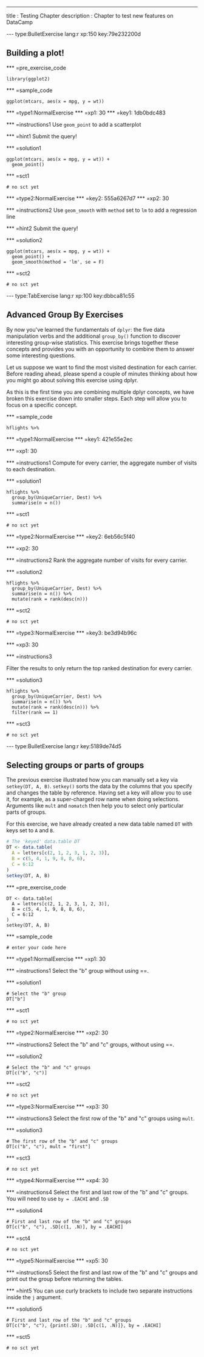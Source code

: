 ---
title       : Testing Chapter
description : Chapter to test new features on DataCamp


--- type:BulletExercise lang:r xp:150 key:79e232200d
## Building a plot!

*** =pre_exercise_code
```{r}
library(ggplot2)
```

*** =sample_code
```{r}
ggplot(mtcars, aes(x = mpg, y = wt))
```

*** =type1:NormalExercise
*** =xp1: 30
*** =key1: 1db0bdc483

*** =instructions1
Use `geom_point` to add a scatterplot

*** =hint1
Submit the query!

*** =solution1
```{r}
ggplot(mtcars, aes(x = mpg, y = wt)) +
  geom_point()
```

*** =sct1
```{r}
# no sct yet
```

*** =type2:NormalExercise
*** =key2: 555a6267d7
*** =xp2: 30

*** =instructions2
Use `geom_smooth` with `method` set to `lm` to add a regression line

*** =hint2
Submit the query!

*** =solution2
```{r}
ggplot(mtcars, aes(x = mpg, y = wt)) +
  geom_point() +
  geom_smooth(method = 'lm', se = F)
```

*** =sct2
```{r}
# no sct yet
```

--- type:TabExercise lang:r xp:100 key:dbbca81c55
## Advanced Group By Exercises

By now you've learned the fundamentals of `dplyr`: the five data manipulation verbs and the additional `group_by()` function to discover interesting group-wise statistics. This exercise brings together these concepts and provides you with an opportunity to combine them to answer some interesting questions.

Let us suppose we want to find the most visited destination for each carrier. Before reading ahead, please spend a couple of minutes thinking about how you might go about solving this exercise using dplyr.

As this is the first time you are combining multiple dplyr concepts, we have broken this exercise down into smaller steps. Each step will allow you to focus on a specific concept.

*** =sample_code

```{r}
hflights %>%
```

*** =type1:NormalExercise 
*** =key1: 421e55e2ec

*** =xp1: 30

*** =instructions1
Compute for every carrier, the aggregate number of visits to each destination.

*** =solution1
```{r}
hflights %>% 
  group_by(UniqueCarrier, Dest) %>%
  summarise(n = n())
```

*** =sct1
```{r}
# no sct yet
```

*** =type2:NormalExercise 
*** =key2: 6eb56c5f40

*** =xp2: 30

*** =instructions2
Rank the aggregate number of visits for every carrier.

*** =solution2
```{r}
hflights %>% 
  group_by(UniqueCarrier, Dest) %>%
  summarise(n = n()) %>%
  mutate(rank = rank(desc(n)))
```

*** =sct2
```{r}
# no sct yet
```

*** =type3:NormalExercise 
*** =key3: be3d94b96c

*** =xp3: 30

*** =instructions3

Filter the results to only return the top ranked destination for every carrier.

*** =solution3

```{r}
hflights %>% 
  group_by(UniqueCarrier, Dest) %>%
  summarise(n = n()) %>%
  mutate(rank = rank(desc(n))) %>%
  filter(rank == 1)
```

*** =sct3
```{r}
# no sct yet
```

--- type:BulletExercise lang:r key:5189de74d5

## Selecting groups or parts of groups

The previous exercise illustrated how you can manually set a key via `setkey(DT, A, B)`. `setkey()` sorts the data by the columns that you specify and changes the table by reference. Having set a key will allow you to use it, for example, as a super-charged row name when doing selections. Arguments like `mult` and `nomatch` then help you to select only particular parts of groups.

For this exercise, we have already created a new data table named `DT` with keys set to `A` and `B`.

```r
# The 'keyed' data.table DT
DT <- data.table(
  A = letters[c(2, 1, 2, 3, 1, 2, 3)], 
  B = c(5, 4, 1, 9, 8, 8, 6), 
  C = 6:12
)
setkey(DT, A, B)
```

*** =pre_exercise_code
```{r}
DT <- data.table(
  A = letters[c(2, 1, 2, 3, 1, 2, 3)], 
  B = c(5, 4, 1, 9, 8, 8, 6), 
  C = 6:12
)
setkey(DT, A, B)
```

*** =sample_code

```{r}
# enter your code here
```


*** =type1:NormalExercise 
*** =xp1: 30

*** =instructions1
Select the "b" group without using ==.

*** =solution1

```{r}
# Select the "b" group
DT["b"]
```

*** =sct1
```{r}
# no sct yet
```

*** =type2:NormalExercise 
*** =xp2: 30

*** =instructions2
Select the "b" and "c" groups, without using ==.

*** =solution2
```{r}
# Select the "b" and "c" groups
DT[c("b", "c")]
```

*** =sct2
```{r}
# no sct yet
```

*** =type3:NormalExercise 
*** =xp3: 30

*** =instructions3
Select the first row of the "b" and "c" groups using `mult`.

*** =solution3
```{r}
# The first row of the "b" and "c" groups
DT[c("b", "c"), mult = "first"]
```

*** =sct3
```{r}
# no sct yet
```

*** =type4:NormalExercise 
*** =xp4: 30

*** =instructions4
Select the first and last row of the "b" and "c" groups. You will need to use `by = .EACHI` and `.SD` 

*** =solution4

```{r}
# First and last row of the "b" and "c" groups
DT[c("b", "c"), .SD[c(1, .N)], by = .EACHI]
```

*** =sct4
```{r}
# no sct yet
```

*** =type5:NormalExercise 
*** =xp5: 30

*** =instructions5
Select the first and last row of the "b" and "c" groups and print out the group before returning the tables.

*** =hint5
You can use curly brackets to include two separate instructions inside the `j` argument.

*** =solution5
```{r}
# First and last row of the "b" and "c" groups
DT[c("b", "c"), {print(.SD); .SD[c(1, .N)]}, by = .EACHI]
```

*** =sct5
```{r}
# no sct yet
```
